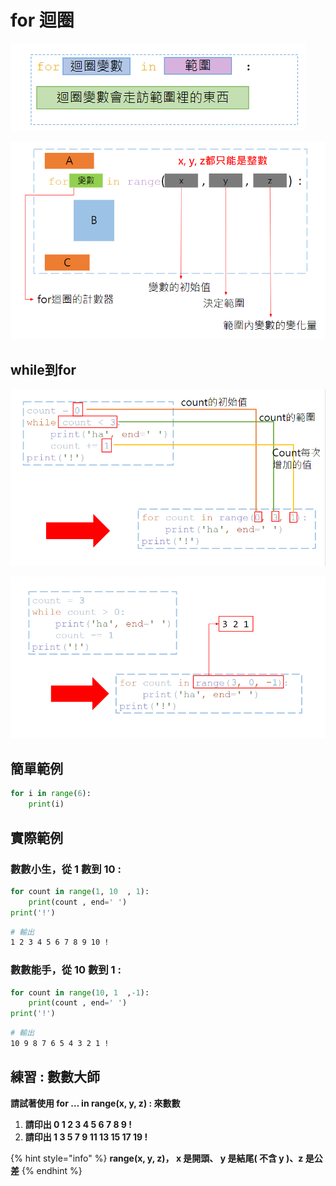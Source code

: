 # for 迴圈



![](../../.gitbook/assets/image%20%285%29.png)

![](../../.gitbook/assets/image%20%2827%29.png)

## **while到for**

![](../../.gitbook/assets/image%20%2815%29.png)

![](../../.gitbook/assets/image%20%2842%29.png)

## 簡單範例

```python
for i in range(6):
    print(i)
```

## 實際範例

### **數數小生，從 1 數到 10 :**

```python
for count in range(1, 10  , 1):
    print(count , end=' ')
print('!')
```

```bash
# 輸出
1 2 3 4 5 6 7 8 9 10 !
```

### **數數能手，從 10 數到 1 :**

```python
for count in range(10, 1  ,-1):
    print(count , end=' ')
print('!')
```

```bash
# 輸出
10 9 8 7 6 5 4 3 2 1 !
```

## **練習 : 數數大師**

**請試著使用 for … in range\(x, y, z\) : 來數數**

1. **請印出 0 1 2 3 4 5 6 7 8 9 !**
2. **請印出 1 3 5 7 9 11 13 15 17 19 !**

{% hint style="info" %}
 **range\(x, y, z\)， x 是開頭、 y 是結尾\( 不含 y \)、z 是公差**
{% endhint %}

